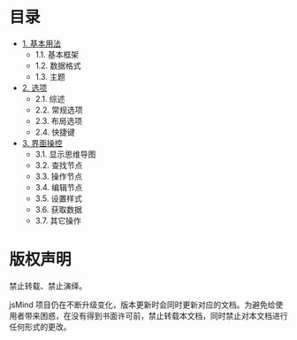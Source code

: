 目录
======

* [1. 基本用法](1.usage.md)
  * 1.1. 基本框架
  * 1.2. 数据格式
  * 1.3. 主题
* [2. 选项](2.options.md)
  * 2.1. 综述
  * 2.2. 常规选项
  * 2.3. 布局选项
  * 2.4. 快捷键
* [3. 界面操控](3.operation.md)
  * 3.1. 显示思维导图
  * 3.2. 查找节点
  * 3.3. 操作节点
  * 3.4. 编辑节点
  * 3.5. 设置样式
  * 3.6. 获取数据
  * 3.7. 其它操作


版权声明
======

禁止转载、禁止演绎。

jsMind 项目仍在不断升级变化，版本更新时会同时更新对应的文档。为避免给使用者带来困惑，在没有得到书面许可前，禁止转载本文档，同时禁止对本文档进行任何形式的更改。
